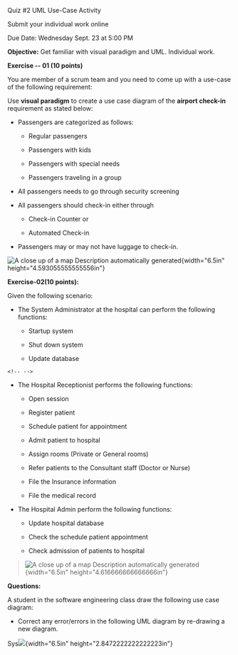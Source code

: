 Quiz #2 UML Use-Case Activity

Submit your individual work online

Due Date: Wednesday Sept. 23 at 5:00 PM

**Objective:** Get familiar with visual paradigm and UML. Individual work.

**Exercise -- 01 (10 points)**

You are member of a scrum team and you need to come up with a use-case of the following requirement:

Use **visual paradigm** to create a use case diagram of the **airport check-in** requirement as stated below:

-   Passengers are categorized as follows:

    -   Regular passengers

    -   Passengers with kids

    -   Passengers with special needs

    -   Passengers traveling in a group

-   All passengers needs to go through security screening

-   All passengers should check-in either through

    -   Check-in Counter or

    -   Automated Check-in

-   Passengers may or may not have luggage to check-in.

![A close up of a map Description automatically generated](media/image1.PNG){width="6.5in" height="4.593055555555556in"}

**Exercise-02(10 points):**

Given the following scenario:

-   The System Administrator at the hospital can perform the following functions:

    -   Startup system

    -   Shut down system

    -   Update database

```{=html}
<!-- -->
```
-   The Hospital Receptionist performs the following functions:

    -   Open session

    -   Register patient

    -   Schedule patient for appointment

    -   Admit patient to hospital

    -   Assign rooms (Private or General rooms)

    -   Refer patients to the Consultant staff (Doctor or Nurse)

    -   File the Insurance information

    -   File the medical record

-   The Hospital Admin perform the following functions:

    -   Update hospital database

    -   Check the schedule patient appointment

    -   Check admission of patients to hospital

> ![A close up of a map Description automatically generated](media/image2.PNG){width="6.5in" height="4.616666666666666in"}

**Questions:**

A student in the software engineering class draw the following use case diagram:

-   Correct any error/errors in the following UML diagram by re-drawing a new diagram.

Sys![](media/image3.PNG){width="6.5in" height="2.8472222222222223in"}
